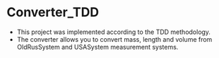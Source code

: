 # Converter_TDD
+ This project was implemented according to the TDD methodology.
+ The converter allows you to convert mass, length and volume from OldRusSystem and USASystem measurement systems.
